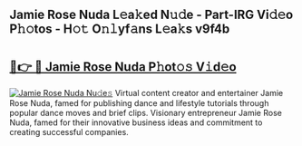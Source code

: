 ## Jamie Rose Nuda L𝚎a𝚔ed N𝚞𝚍e - Part-IRG Vi𝚍𝚎o P𝚑𝚘tos - H𝚘𝚝 O𝚗𝚕yf𝚊ns L𝚎a𝚔s v9f4b

# <h2><a href="http://kf3zh4n.oniu.top/?m=Jamie+Rose+Nuda">🔗👉 🔴 Jamie Rose Nuda P𝚑ot𝚘𝚜 V𝚒d𝚎o</a></h2>

[![Jamie Rose Nuda Nu𝚍e𝚜](https://i.imgur.com/0qMVB7G.gif)](http://kf3zh4n.oniu.top/?m=Jamie+Rose+Nuda)
Virtual content creator and entertainer Jamie Rose Nuda, famed for publishing dance and lifestyle tutorials through popular dance moves and brief clips. Visionary entrepreneur Jamie Rose Nuda, famed for their innovative business ideas and commitment to creating successful companies.  
